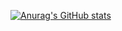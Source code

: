 [![Anurag's GitHub stats](https://github-readme-stats.vercel.app/api?username=JeHeeYu)](https://github.com/anuraghazra/github-readme-stats)
